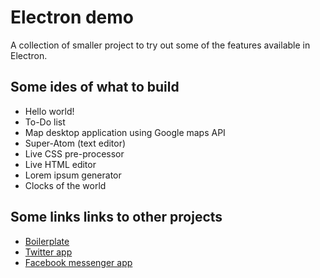 # Electron demo

A collection of smaller project to try out some of the features available in Electron.

## Some ides of what to build
- Hello world!  
- To-Do list
- Map desktop application using Google maps API
- Super-Atom (text editor)
- Live CSS pre-processor
- Live HTML editor
- Lorem ipsum generator
- Clocks of the world 

## Some links links to other projects
- [Boilerplate](https://github.com/sindresorhus/electron-boilerplate) 
- [Twitter app](https://github.com/sindresorhus/anatine) 
- [Facebook messenger app](https://github.com/sindresorhus/caprine)   